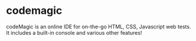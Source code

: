 codemagic
=========

codeMagic is an online IDE for on-the-go HTML, CSS, Javascript web tests. It includes a built-in console and various other features!